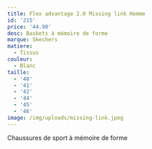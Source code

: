```yaml
---
title: Flex advantage 2.0 Missing link Homme
id: '215'
price: '44.90'
desc: Baskets à mémoire de forme
marque: Skechers
matiere:
  - Tissus
couleur:
  - Blanc
taille:
  - '40'
  - '41'
  - '42'
  - '44'
  - '45'
  - '46'
image: /img/uploads/missing-link.jpeg
---
```

Chaussures de sport à mémoire de forme
